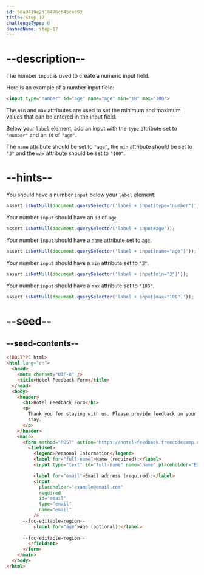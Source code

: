 ```yaml
---
id: 66a9419e2d18476c645ce693
title: Step 17
challengeType: 0
dashedName: step-17
---
```


# --description--

The number `input` is used to create a numeric input field. 

Here is an example of a number input field:

```html
<input type="number" id="age" name="age" min="18" max="100">
```

The `min` and `max` attributes are used to set the minimum and maximum values that can be entered in the input field.

Below your `label` element, add an input with the `type` attribute set to `"number"` and an `id` of `"age"`.

The `name` attribute should be set to `"age"`, the `min` attribute should be set to `"3"` and the `max` attribute should be set to `"100"`.

# --hints--

You should have a number `input` below your `label` element.

```js
assert.isNotNull(document.querySelector('label + input[type="number"]'));
```

Your number `input` should have an `id` of `age`.

```js
assert.isNotNull(document.querySelector('label + input#age'));
```

Your number `input` should have a `name` attribute set to `age`.

```js
assert.isNotNull(document.querySelector('label + input[name="age"]'));
```

Your number `input` should have a `min` attribute set to `"3"`.

```js
assert.isNotNull(document.querySelector('label + input[min="3"]'));
```

Your number `input` should have a `max` attribute set to `"100"`.

```js
assert.isNotNull(document.querySelector('label + input[max="100"]'));
```

# --seed--

## --seed-contents--

```html
<!DOCTYPE html>
<html lang="en">
  <head>
    <meta charset="UTF-8" />
    <title>Hotel Feedback Form</title>
  </head>
  <body>
    <header>
      <h1>Hotel Feedback Form</h1>
      <p>
        Thank you for staying with us. Please provide feedback on your recent
        stay.
      </p>
    </header>
    <main>
      <form method="POST" action="https://hotel-feedback.freecodecamp.org">
        <fieldset>
          <legend>Personal Information</legend>
          <label for="full-name">Name (required):</label>
          <input type="text" id="full-name" name="name" placeholder="Ex. John Doe" required>

          <label for="email">Email address (required):</label>
          <input
            placeholder="example@email.com"
            required
            id="email"
            type="email"
            name="email"
          />
      --fcc-editable-region--
          <label for="age">Age (optional):</label>
          
      --fcc-editable-region--
        </fieldset>
      </form>
    </main>
  </body>
</html>
```
